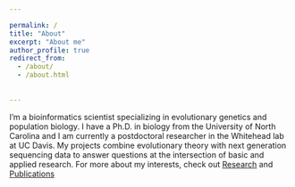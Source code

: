 ```yaml
---

permalink: /
title: "About"
excerpt: "About me"
author_profile: true
redirect_from: 
  - /about/
  - /about.html
  
  
---
```




I’m a bioinformatics scientist specializing in evolutionary genetics and population biology. I have a Ph.D. in biology from the University of North Carolina and I am currently a postdoctoral researcher in the Whitehead lab at UC Davis. My projects combine evolutionary theory with next generation sequencing data to answer questions at the intersection of basic and applied research. For more about my interests, check out [Research](https://joemcgirr.github.io/research/) and [Publications](https://joemcgirr.github.io/publications/)



